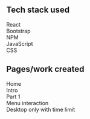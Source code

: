 ## Tech stack used

React<br />
Bootstrap<br />
NPM<br />
JavaScript<br />
CSS

## Pages/work created

Home <br />
Intro <br />
Part 1<br />
Menu interaction <br />
Desktop only with time limit

